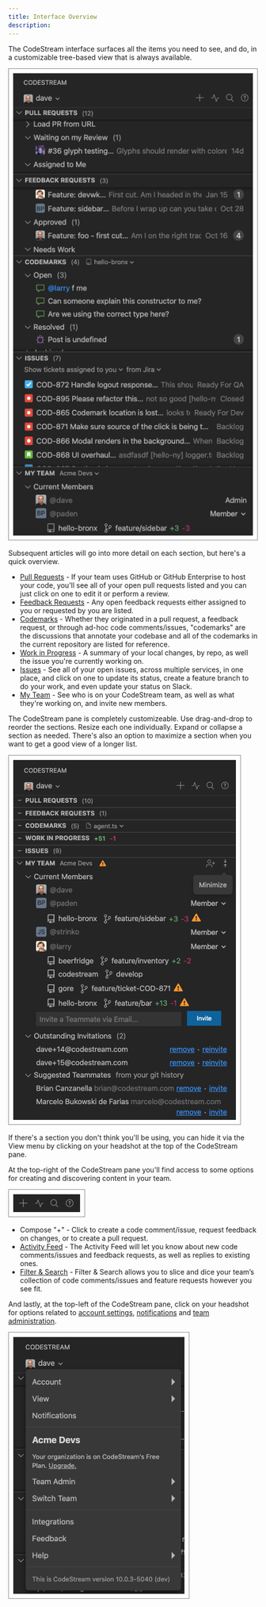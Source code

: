```yaml
---
title: Interface Overview
description: 
---
```


The CodeStream interface surfaces all the items you need to see, and do, in a
customizable tree-based view that is always available. 

![CodeStream Sidebar](../assets/images/Sidebar1.png)

Subsequent articles will go into more detail on each section, but here's a quick
overview.

* [Pull Requests](pull-requests-section) - If your team uses GitHub or GitHub
  Enterprise to host your code, you'll see all of your open pull requests listed
  and you can just click on one to edit it or perform a review.
* [Feedback Requests](feedback-requests-section) - Any open feedback requests
  either assigned to you or requested by you are listed.
* [Codemarks](codemarks-section) - Whether they originated in a pull request, a
  feedback request, or through ad-hoc code comments/issues, "codemarks" are the
  discussions that annotate your codebase and all of the codemarks in the
  current repository are listed for reference.
* [Work in Progress](wip-section) - A summary of your local changes, by repo, as
  well the issue you're currently working on.
* [Issues](issues-section) - See all of your open issues, across multiple
  services, in one place, and click on one to update its status, create a
  feature branch to do your work, and even update your status on Slack.
* [My Team](myteam-section) - See who is on your CodeStream team, as well as
  what they're working on, and invite new members.

The CodeStream pane is completely customizeable. Use drag-and-drop to reorder
the sections. Resize each one individually. Expand or collapse a section as
needed. There's also an option to maximize a section when you want to get a good
view of a longer list. 

![Maximized Section](../assets/images/MaximizedSection.png)

If there's a section you don't think you'll be using, you can hide it via the
View menu by clicking on your headshot at the top of the CodeStream pane.

At the top-right of the CodeStream pane you'll find access to some options for
creating and discovering content in your team.

![Global Options](../assets/images/GlobalOptions.png)

* Compose "+" - Click to create a code comment/issue, request feedback on
  changes, or to create a pull request.
* [Activity Feed](activity-feed) - The Activity Feed will let you know about new
  code comments/issues and feedback requests, as well as replies to existing
  ones.
* [Filter & Search](filter-and-search) - Filter & Search allows you to slice and
  dice your team’s collection of code comments/issues and feature requests
  however you see fit.

And lastly, at the top-left of the CodeStream pane, click on your headshot for
options related to [account settings](account-settings), [notifications](notifications) and [team
administration](team-administration).

![Headshot Menu](../assets/images/HeadshotMenu.png)

